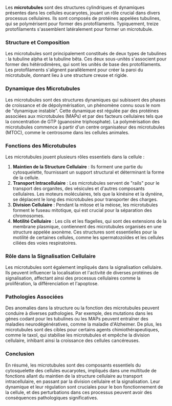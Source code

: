 Les **microtubules** sont des structures cylindriques et dynamiques présentes dans les cellules eucaryotes, jouant un rôle crucial dans divers processus cellulaires. Ils sont composés de protéines appelées tubulines, qui se polymérisent pour former des protofilaments. Typiquement, treize protofilaments s'assemblent latéralement pour former un microtubule.

### Structure et Composition

Les microtubules sont principalement constitués de deux types de tubulines : la tubuline alpha et la tubuline bêta. Ces deux sous-unités s'associent pour former des hétérodimères, qui sont les unités de base des protofilaments. Les protofilaments s'alignent parallèlement pour créer la paroi du microtubule, donnant lieu à une structure creuse et rigide.

### Dynamique des Microtubules

Les microtubules sont des structures dynamiques qui subissent des phases de croissance et de dépolymérisation, un phénomène connu sous le nom de "dynamique instable". Cette dynamique est régulée par des protéines associées aux microtubules (MAPs) et par des facteurs cellulaires tels que la concentration de GTP (guanosine triphosphate). La polymérisation des microtubules commence à partir d'un centre organisateur des microtubules (MTOC), comme le centrosome dans les cellules animales.

### Fonctions des Microtubules

Les microtubules jouent plusieurs rôles essentiels dans la cellule :

1. **Maintien de la Structure Cellulaire** : Ils forment une partie du cytosquelette, fournissant un support structural et déterminant la forme de la cellule.
2. **Transport Intracellulaire** : Les microtubules servent de "rails" pour le transport des organites, des vésicules et d'autres composants cellulaires. Les moteurs moléculaires, tels que la kinésine et la dynéine, se déplacent le long des microtubules pour transporter des charges.
3. **Division Cellulaire** : Pendant la mitose et la méiose, les microtubules forment le fuseau mitotique, qui est crucial pour la séparation des chromosomes.
4. **Motilité Cellulaire** : Les cils et les flagelles, qui sont des extensions de la membrane plasmique, contiennent des microtubules organisés en une structure appelée axonème. Ces structures sont essentielles pour la motilité de certaines cellules, comme les spermatozoïdes et les cellules ciliées des voies respiratoires.

### Rôle dans la Signalisation Cellulaire

Les microtubules sont également impliqués dans la signalisation cellulaire. Ils peuvent influencer la localisation et l'activité de diverses protéines de signalisation, affectant ainsi des processus cellulaires comme la prolifération, la différenciation et l'apoptose.

### Pathologies Associées

Des anomalies dans la structure ou la fonction des microtubules peuvent conduire à diverses pathologies. Par exemple, des mutations dans les gènes codant pour les tubulines ou les MAPs peuvent entraîner des maladies neurodégénératives, comme la maladie d'Alzheimer. De plus, les microtubules sont des cibles pour certains agents chimiothérapeutiques, comme le taxol, qui stabilise les microtubules et empêche la division cellulaire, inhibant ainsi la croissance des cellules cancéreuses.

### Conclusion

En résumé, les microtubules sont des composants essentiels du cytosquelette des cellules eucaryotes, impliqués dans une multitude de fonctions allant du maintien de la structure cellulaire au transport intracellulaire, en passant par la division cellulaire et la signalisation. Leur dynamique et leur régulation sont cruciales pour le bon fonctionnement de la cellule, et des perturbations dans ces processus peuvent avoir des conséquences pathologiques significatives.